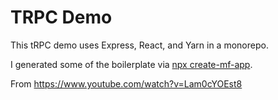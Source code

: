 # TRPC Demo

This tRPC demo uses Express, React, and Yarn in a monorepo.

I generated some of the boilerplate via [npx create-mf-app](https://www.npmjs.com/package/create-mf-app).

From https://www.youtube.com/watch?v=Lam0cYOEst8